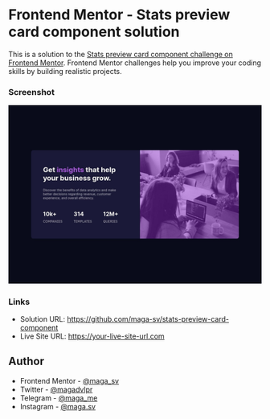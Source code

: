 # Frontend Mentor - Stats preview card component solution

This is a solution to the [Stats preview card component challenge on Frontend Mentor](https://www.frontendmentor.io/challenges/stats-preview-card-component-8JqbgoU62). Frontend Mentor challenges help you improve your coding skills by building realistic projects. 

### Screenshot

![](./src/assets/images/screenshot.jpg)

### Links

- Solution URL: https://github.com/maga-sv/stats-preview-card-component
- Live Site URL: https://your-live-site-url.com

## Author

- Frontend Mentor - [@maga_sv](https://www.frontendmentor.io/profile/maga-sv)
- Twitter - [@magadvlpr](https://www.twitter.com/magadvlpr)
- Telegram - [@maga_me](https://telegram.me/maga_me)
- Instagram - [@maga.sv](https://instagram.com/maga.sv)